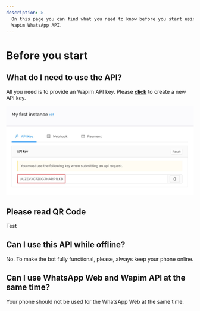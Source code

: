 ```yaml
---
description: >-
  On this page you can find what you need to know before you start using the
  Wapim WhatsApp API.
---
```


# Before you start

## What do I need to use the API?

All you need is to provide an  Wapim API key. Please [**click**](https://app.wapim.io) to create a new API key.

![Wapim API Key](.gitbook/assets/wapim-api-key.jpg)

## Please read QR Code

Test 

## Can I use this API while offline?

No. To make the bot fully functional, please, always keep your phone online.

## Can I use WhatsApp Web and Wapim API at the same time?

Your phone should not be used for the WhatsApp Web at the same time.

